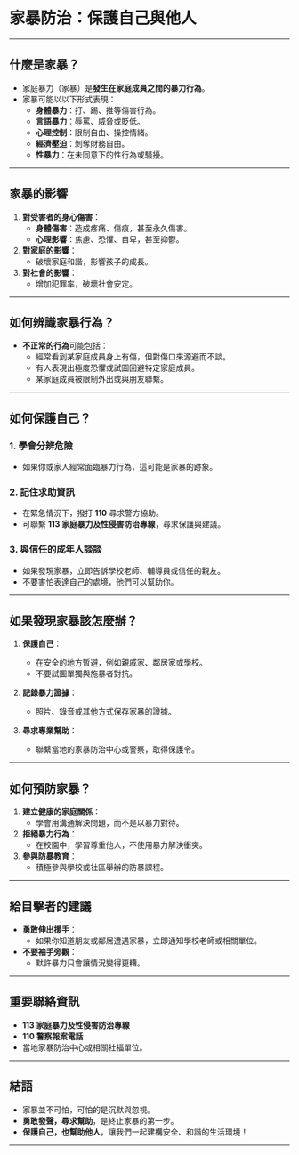 # **家暴防治：保護自己與他人**

---

## **什麼是家暴？**
- 家庭暴力（家暴）是**發生在家庭成員之間的暴力行為**。
- 家暴可能以以下形式表現：
  - **身體暴力**：打、踢、推等傷害行為。
  - **言語暴力**：辱罵、威脅或貶低。
  - **心理控制**：限制自由、操控情緒。
  - **經濟壓迫**：剝奪財務自由。
  - **性暴力**：在未同意下的性行為或騷擾。

---

## **家暴的影響**
1. **對受害者的身心傷害**：
   - **身體傷害**：造成疼痛、傷痕，甚至永久傷害。
   - **心理影響**：焦慮、恐懼、自卑，甚至抑鬱。
2. **對家庭的影響**：
   - 破壞家庭和諧，影響孩子的成長。
3. **對社會的影響**：
   - 增加犯罪率，破壞社會安定。

---

## **如何辨識家暴行為？**
- **不正常的行為**可能包括：
  - 經常看到某家庭成員身上有傷，但對傷口來源避而不談。
  - 有人表現出極度恐懼或試圖回避特定家庭成員。
  - 某家庭成員被限制外出或與朋友聯繫。

---

## **如何保護自己？**
### **1. 學會分辨危險**
- 如果你或家人經常面臨暴力行為，這可能是家暴的跡象。

### **2. 記住求助資訊**
- 在緊急情況下，撥打 **110** 尋求警方協助。
- 可聯繫 **113 家庭暴力及性侵害防治專線**，尋求保護與建議。

### **3. 與信任的成年人談談**
- 如果發現家暴，立即告訴學校老師、輔導員或信任的親友。
- 不要害怕表達自己的處境，他們可以幫助你。

---

## **如果發現家暴該怎麼辦？**
1. **保護自己**：
   - 在安全的地方暫避，例如親戚家、鄰居家或學校。
   - 不要試圖單獨與施暴者對抗。

2. **記錄暴力證據**：
   - 照片、錄音或其他方式保存家暴的證據。

3. **尋求專業幫助**：
   - 聯繫當地的家暴防治中心或警察，取得保護令。

---

## **如何預防家暴？**
1. **建立健康的家庭關係**：
   - 學會用溝通解決問題，而不是以暴力對待。
2. **拒絕暴力行為**：
   - 在校園中，學習尊重他人，不使用暴力解決衝突。
3. **參與防暴教育**：
   - 積極參與學校或社區舉辦的防暴課程。

---

## **給目擊者的建議**
- **勇敢伸出援手**：
  - 如果你知道朋友或鄰居遭遇家暴，立即通知學校老師或相關單位。
- **不要袖手旁觀**：
  - 默許暴力只會讓情況變得更糟。

---

## **重要聯絡資訊**
- **113 家庭暴力及性侵害防治專線**
- **110 警察報案電話**
- 當地家暴防治中心或相關社福單位。

---


## **結語**
- 家暴並不可怕，可怕的是沉默與忽視。
- **勇敢發聲，尋求幫助**，是終止家暴的第一步。
- **保護自己，也幫助他人**，讓我們一起建構安全、和諧的生活環境！

---
